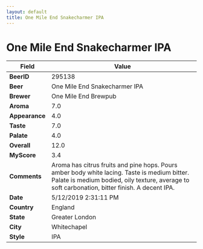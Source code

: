 ```yaml
---
layout: default
title: One Mile End Snakecharmer IPA
---
```


# One Mile End Snakecharmer IPA

| Field         | Value     |
|---------------|-----------|
| **BeerID** | 295138 |
| **Beer** | One Mile End Snakecharmer IPA |
| **Brewer** | One Mile End Brewpub |
| **Aroma** | 7.0 |
| **Appearance** | 4.0 |
| **Taste** | 7.0 |
| **Palate** | 4.0 |
| **Overall** | 12.0 |
| **MyScore** | 3.4 |
| **Comments** | Aroma has citrus fruits and pine hops. Pours amber body white lacing. Taste is medium bitter. Palate is medium bodied, oily texture, average to soft carbonation, bitter finish. A decent IPA. |
| **Date** | 5/12/2019 2:31:11 PM |
| **Country** | England |
| **State** | Greater London |
| **City** | Whitechapel |
| **Style** | IPA |
